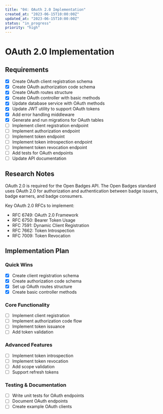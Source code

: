 ```yaml
---
title: "04: OAuth 2.0 Implementation"
created_at: "2023-06-15T10:00:00Z"
updated_at: "2023-06-15T10:00:00Z"
status: "in_progress"
priority: "high"
---
```


# OAuth 2.0 Implementation

## Requirements

- [x] Create OAuth client registration schema
- [x] Create OAuth authorization code schema
- [x] Create OAuth routes structure
- [x] Create OAuth controller with basic methods
- [x] Update database service with OAuth methods
- [x] Update JWT utility to support OAuth tokens
- [x] Add error handling middleware
- [x] Generate and run migrations for OAuth tables
- [ ] Implement client registration endpoint
- [ ] Implement authorization endpoint
- [ ] Implement token endpoint
- [ ] Implement token introspection endpoint
- [ ] Implement token revocation endpoint
- [ ] Add tests for OAuth endpoints
- [ ] Update API documentation

## Research Notes

OAuth 2.0 is required for the Open Badges API. The Open Badges standard uses OAuth 2.0 for authorization and authentication between badge issuers, badge earners, and badge consumers.

Key OAuth 2.0 RFCs to implement:
- RFC 6749: OAuth 2.0 Framework
- RFC 6750: Bearer Token Usage
- RFC 7591: Dynamic Client Registration
- RFC 7662: Token Introspection
- RFC 7009: Token Revocation

## Implementation Plan

### Quick Wins
- [x] Create client registration schema
- [x] Create authorization code schema
- [x] Set up OAuth routes structure
- [x] Create basic controller methods

### Core Functionality
- [ ] Implement client registration
- [ ] Implement authorization code flow
- [ ] Implement token issuance
- [ ] Add token validation

### Advanced Features
- [ ] Implement token introspection
- [ ] Implement token revocation
- [ ] Add scope validation
- [ ] Support refresh tokens

### Testing & Documentation
- [ ] Write unit tests for OAuth endpoints
- [ ] Document OAuth endpoints
- [ ] Create example OAuth clients 